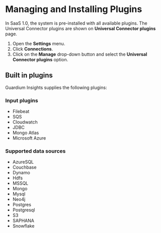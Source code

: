 # Managing and Installing Plugins
In SaaS 1.0, the system is pre-installed with all available plugins.
The Universal Connector plugins are shown on **Universal Connector plugins** page.
1. Open the **Settings** menu.
2. Click **Connections**.
3. Click on the **Manage** drop-down button and select the **Universal Connector plugins** option.


## Built in plugins
Guardium Insights supplies the following plugins:

### Input plugins
* Filebeat
* SQS
* Cloudwatch
* JDBC
* Mongo Atlas
* Microsoft Azure

### Supported data sources 
* AzureSQL
* Couchbase
* Dynamo
* Hdfs
* MSSQL
* Mongo
* Mysql
* Neo4j
* Postgres
* Postgresql
* S3
* SAPHANA
* Snowflake